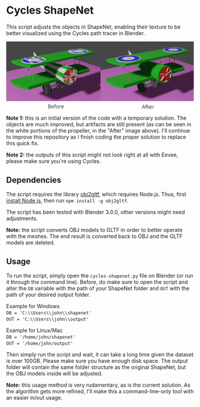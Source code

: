 # Cycles ShapeNet
This script adjusts the objects in ShapeNet, enabling their texture to be better visualized using the Cycles path tracer in Blender. 

![Example](https://github.com/lvrma/cycles-shapenet/blob/main/example.jpg)
**Note 1:** this is an initial version of the code with a temporary solution. The objects are much improved, but artifacts are still present (as can be seen in the white portions of the propeller, in the "After" image above). I'll continue to improve this repository as I finish coding the proper solution to replace this quick fix.

**Note 2:** the outputs of this script might not look right at all with Eevee, please make sure you're using Cycles.

## Dependencies
The script requires the library [obj2gltf](https://github.com/CesiumGS/obj2gltf), which requires Node.js.
Thus, first [install Node.js](https://nodejs.org/en/), then run `npm install -g obj2gltf`.

The script has been tested with Blender 3.0.0, other versions might need adjustments.

**Note:** the script converts OBJ models to GLTF in order to better operate with the meshes. The end result is converted back to OBJ and the GLTF models are deleted.

## Usage
To run the script, simply open the `cycles-shapenet.py` file on Blender (or run it through the command line). Before, do make sure to open the script and alter the `DB` variable with the path of your ShapeNet folder and `OUT` with the path of your desired output folder.

Example for Windows \
`DB = 'C:\\Users\\john\\shapenet'`\
`OUT = 'C:\\Users\\john\\output'` 

Example for Linux/Mac \
`DB = '/home/john/shapenet'`\
`OUT = '/home/john/output'`

Then simply run the script and wait, it can take a long time given the dataset is over 100GB. Please make sure you have enough disk space. The output folder will contain the same folder structure as the original ShapeNet, but the OBJ models inside will be adjusted.

**Note:** this usage method is very rudamentary, as is the current solution. As the algorithm gets more refined, I'll make this a command-line-only tool with an easier in/out usage.

